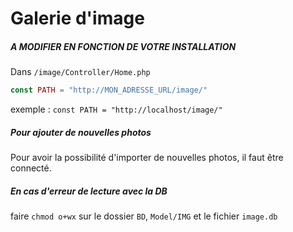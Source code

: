 # Galerie d'image

##### A MODIFIER EN FONCTION DE VOTRE INSTALLATION
Dans `/image/Controller/Home.php`
```PHP
const PATH = "http://MON_ADRESSE_URL/image/"
```
exemple : `const PATH = "http://localhost/image/"`

##### Pour ajouter de nouvelles photos
Pour avoir la possibilité d'importer de nouvelles photos, il faut être connecté.

##### En cas d'erreur de lecture avec la DB
faire `chmod o+wx` sur le dossier `BD`, `Model/IMG` et le fichier `image.db`
